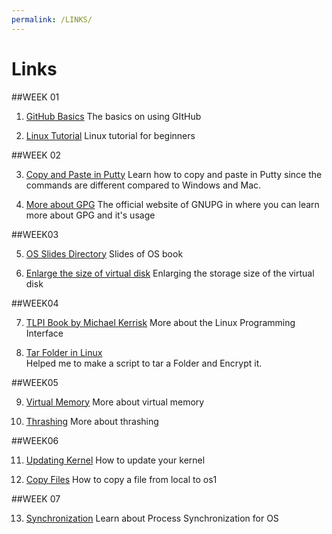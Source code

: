 ```yaml
---
permalink: /LINKS/
---
```


# Links

##WEEK 01

1. [GitHub Basics](https://docs.github.com/en/get-started/quickstart/hello-world)
The basics on using GItHub

2. [Linux Tutorial](https://www.youtube.com/watch?v=BMGixkvJ-6w)
Linux tutorial for beginners

##WEEK 02

3. [Copy and Paste in Putty](https://www.alphr.com/copy-paste-putty/)
Learn how to copy and paste in Putty since the commands are different compared to Windows and Mac.

4. [More about GPG](https://www.gnupg.org/)
The official website of GNUPG in where you can learn more about GPG and it's usage

##WEEK03

5. [OS Slides Directory](https://www.os-book.com/OS10/slide-dir/)
Slides of OS book

6. [Enlarge the size of virtual disk](https://www.howtogeek.com/124622/how-to-enlarge-a-virtual-machines-disk-in-virtualbox-or-vmware/#:~:text=Update%3A%20Use%20the%20Virtual%20Media%20Manager%20in%20VirtualBox&text=To%20access%20it%2C%20click%20File,%E2%80%9D%20when%20you're%20done.)
Enlarging the storage size of the virtual disk

##WEEK04

7. [TLPI Book by Michael Kerrisk](https://sciencesoftcode.files.wordpress.com/2018/12/the-linux-programming-interface-michael-kerrisk-1.pdf)
More about the Linux Programming Interface

8. [Tar Folder in Linux](https://linuxhint.com/tar-folder-linux/)<br>
Helped me to make a script to tar a Folder and Encrypt it.

##WEEK05

9. [Virtual Memory](https://www.tutorialspoint.com/operating_system/os_virtual_memory.htm)
More about virtual memory

10. [Thrashing](https://en.wikipedia.org/wiki/Thrashing_(computer_science))
More about thrashing

##WEEK06

11. [Updating Kernel](https://linuxhint.com/upgrade-linux-kernel-version-debian-10/)
How to update your kernel

12. [Copy Files](https://osp4diss.vlsm.org/osp-002-scp.html)
How to copy a file from local to os1

##WEEK 07

13. [Synchronization](https://www.scaler.com/topics/operating-system/process-synchronization-in-os/)
Learn about Process Synchronization for OS
